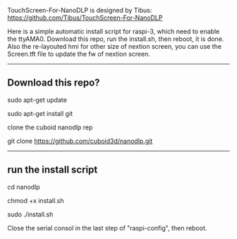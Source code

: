 TouchScreen-For-NanoDLP is designed by Tibus:
https://github.com/Tibus/TouchScreen-For-NanoDLP

Here is a simple automatic install script for raspi-3, which need to enable the ttyAMA0.
Download this repo, run the install.sh, then reboot, it is done.
Also the re-layouted hmi for other size of nextion screen, you can use the Screen.tft file to
update the fw of nextion screen.

----------------------
Download this repo?
----------------------
sudo apt-get update

sudo apt-get install git

clone the cuboid nanodlp rep

git clone https://github.com/cuboid3d/nanodlp.git


------------------------
run the install script
------------------------
cd nanodlp

chmod +x install.sh

sudo ./install.sh

Close the serial consol in the last step of "raspi-config", then reboot.
